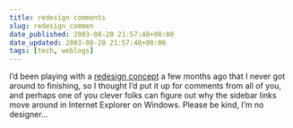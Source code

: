```yaml
---
title: redesign comments
slug: redesign_commen
date_published: 2003-08-20 21:57:48+00:00
date_updated: 2003-08-20 21:57:48+00:00
tags: [tech, weblogs]
---
```

I’d been playing with a [redesign concept](/stuff/redesign.html) a few months ago that I never got around to finishing, so I thought I’d put it up for comments from all of you, and perhaps one of you clever folks can figure out why the sidebar links move around in Internet Explorer on Windows. Please be kind, I’m no designer…
